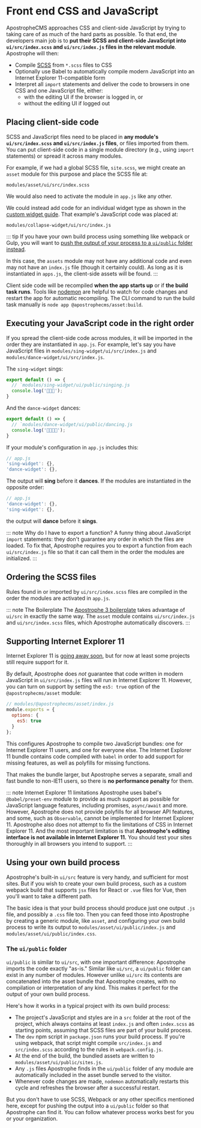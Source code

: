 # Front end CSS and JavaScript

ApostropheCMS approaches CSS and client-side JavaScript by trying to taking care of as much of the hard parts as possible. To that end, the developers main job is to **put their SCSS and client-side JavaScript into `ui/src/index.scss` and `ui/src/index.js` files in the relevant module**. Apostrophe will then:
  - Compile [SCSS](https://sass-lang.com/guide) from `*.scss` files to CSS
  - Optionally use Babel to automatically compile modern JavaScript into an Internet Explorer 11-compatible form
  - Interpret all `import` statements and deliver the code to browsers in one CSS and one JavaScript file, either:
    - with the editing UI if the browser is logged in, or
    - without the editing UI if logged out

## Placing client-side code

SCSS and JavaScript files need to be placed in **any module's `ui/src/index.scss` and `ui/src/index.js` files**, or files imported from them. You can put client-side code in a single module directory (e.g., using `import` statements) or spread it across many modules.

For example, if we had a global SCSS file, `site.scss`, we might create an `asset` module for this purpose and place the SCSS file at:

```
modules/asset/ui/src/index.scss
```

We would also need to activate the module in `app.js` like any other.

We could instead add code for an individual widget type as shown in the [custom widget guide](/guide/custom-widgets.md#client-side-javascript-for-widgets). That example's JavaScript code was placed at:

```
modules/collapse-widget/ui/src/index.js
```

::: tip
If you have your own build process using something like webpack or Gulp, you will want to [push the output of your process to a `ui/public` folder instead](#using-your-own-build-process).

In this case, the `assets` module may not have any additional code and even may not have an `index.js` file (though it certainly could). As long as it is instantiated in `apps.js`, the client-side assets will be found.
:::

Client side code will be recompiled **when the app starts up** or if **the build task runs**. Tools like [nodemon](https://www.npmjs.com/package/nodemon) are helpful to watch for code changes and restart the app for automatic recompiling. The CLI command to run the build task manually is `node app @apostrophecms/asset:build`.

## Executing your JavaScript code in the right order

If you spread the client-side code across modules, it will be imported in the order they are instantiated in `app.js`. For example, let's say you have JavaScript files in `modules/sing-widget/ui/src/index.js` and `modules/dance-widget/ui/src/index.js`.

The `sing-widget` sings:

```javascript
export default () => {
  // `modules/sing-widget/ui/public/singing.js
  console.log('🧑‍🎤🎶');
}
```

And the `dance-widget` dances:

```javascript
export default () => {
  // `modules/dance-widget/ui/public/dancing.js
  console.log('🕺🏻💃🏽');
}
```

If your module's configuration in `app.js` includes this:

```javascript
// app.js
'sing-widget': {},
'dance-widget': {},
```

The output will **sing** before it **dances**. If the modules are instantiated in the opposite order:

```javascript
// app.js
'dance-widget': {},
'sing-widget': {},
```

the output will **dance** before it **sings**.

::: note Why do I have to export a function?
A funny thing about JavaScript `import` statements: they don't guarantee any order in which the files are loaded. To fix that, Apostrophe requires you to export a function from each `ui/src/index.js` file so that it can call them in the order the modules are initialized.
:::

## Ordering the SCSS files

Rules found in or imported by `ui/src/index.scss` files are compiled in the order the modules are activated in `app.js`.

::: note The Boilerplate
The [Apostrophe 3 boilerplate](https://github.com/apostrophecms/a3-boilerplate/) takes advantage of `ui/src` in exactly the same way. The `asset` module contains `ui/src/index.js` and `ui/src/index.scss` files, which Apostrophe automatically discovers.
:::

## Supporting Internet Explorer 11

Internet Explorer 11 is [going away soon](https://blogs.windows.com/windowsexperience/2021/05/19/the-future-of-internet-explorer-on-windows-10-is-in-microsoft-edge/#:~:text=With%20Microsoft%20Edge%20capable%20of,certain%20versions%20of%20Windows%2010.), but for now at least some projects still require support for it.

By default, Apostrophe does *not* guarantee that code written in modern JavaScript in `ui/src/index.js` files will run in Internet Explorer 11. However, you can turn on support by setting the `es5: true` option of the `@apostrophecms/asset` module:

```js
// modules/@apostrophecms/asset/index.js
module.exports = {
  options: {
    es5: true
  }
};
```

This configures Apostrophe to compile two JavaScript bundles: one for Internet Explorer 11 users, and one for everyone else. The Internet Explorer 11 bundle contains code compiled with `babel` in order to add support for missing features, as well as polyfills for missing functions.

That makes the bundle larger, but Apostrophe serves a separate, small and fast bundle to non-IE11 users, so there is **no performance penalty** for them.

::: note Internet Explorer 11 limitations
Apostrophe uses babel's `@babel/preset-env` module to provide as much support as possible for JavaScript language features, including promises, `async/await` and more. However, Apostrophe does not provide polyfills for all browser API features, and some, such as `Observable`, cannot be implemented for Internet Explorer 11. Apostrophe also does not attempt to fix the limitations of CSS in Internet Explorer 11. And the most important limitation is that **Apostrophe's editing interface is not available in Internet Explorer 11.** You should test your sites thoroughly in all browsers you intend to support.
:::

## Using your own build process

Apostrophe's built-in `ui/src` feature is very handy, and sufficient for most sites. But if you wish to create your own build process, such as a custom webpack build that supports `jsx` files for React or `.vue` files for Vue, then you'll want to take a different path.

The basic idea is that your build process should produce just one output `.js` file, and possibly a `.css` file too. Then you can feed those into Apostrophe by creating a generic module, like `asset`, and configuring your own build process to write its output to `modules/asset/ui/public/index.js` and `modules/asset/ui/public/index.css`.

### The `ui/public` folder

`ui/public` is similar to `ui/src`, with one important difference: Apostrophe imports the code exactly "as-is." Similar like `ui/src`, a `ui/public` folder can exist in any number of modules. However unlike `ui/src` its contents are concatenated into the asset bundle that Apostrophe creates, with no compilation or interpretation of any kind. This makes it perfect for the output of your own build process.

Here's how it works in a typical project with its own build process:

- The project's JavaScript and styles are in a `src` folder at the root of the project, which always contains at least `index.js` and often `index.scss` as starting points, assuming that SCSS files are part of your build process.
- The `dev` npm script in `package.json` runs your build process. If you're using webpack, that script might compile `src/index.js` and `src/index.scss` according to the rules in `webpack.config.js`.
- At the end of the build, the bundled assets are written to `modules/asset/ui/public/sites.js`.
- Any `.js` files Apostrophe finds in the `ui/public` folder of any module are automatically included in the asset bundle served to the visitor.
- Whenever code changes are made, `nodemon` automatically restarts this cycle and refreshes the browser after a successful restart.

But you don't have to use SCSS, Webpack or any other specifics mentioned here, except for pushing the output into a `ui/public` folder so that Apostrophe can find it. You can follow whatever process works best for you or your organization.
